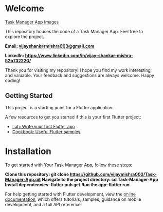 # Welcome

[Task Manager App Images]()

This repository houses the code of a Task Manager App. Feel free to explore the project.

<b>Email: vijayshankarmishra003@gmail.com</b>

<b>LinkedIn: https://www.linkedin.com/in/vijay-shankar-mishra-52b732220/</b>

Thank you for visiting my repository! I hope you find my work interesting and valuable. Your feedback and suggestions are always welcome. Happy coding!

## Getting Started

This project is a starting point for a Flutter application.

A few resources to get you started if this is your first Flutter project:

- [Lab: Write your first Flutter app](https://docs.flutter.dev/get-started/codelab)
- [Cookbook: Useful Flutter samples](https://docs.flutter.dev/cookbook)

# Installation
To get started with Your Task Manager App, follow these steps:

<b>Clone this repository: git clone https://github.com/vijaymishra003/Task-Manager-App.git</b>
<b>Navigate to the project directory: cd Task-Manager-App</b>
<b>Install dependencies: flutter pub get</b>
<b>Run the app: flutter run</b>

For help getting started with Flutter development, view the
[online documentation](https://docs.flutter.dev/), which offers tutorials,
samples, guidance on mobile development, and a full API reference.
